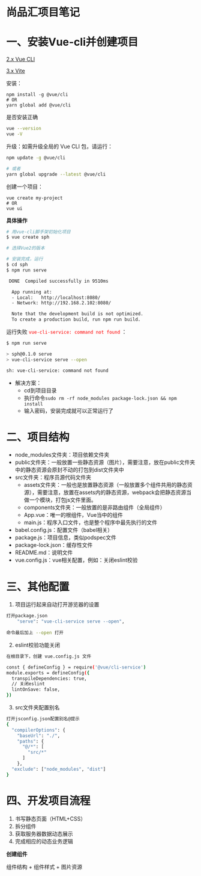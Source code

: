 # 尚品汇项目笔记


# 一、安装Vue-cli并创建项目

[2.x Vue CLI](https://cli.vuejs.org/zh/)

[3.x Vite](https://vitejs.dev/)


安装：

```shell
npm install -g @vue/cli
# OR
yarn global add @vue/cli
```

是否安装正确

```bash
vue --version 
vue -V
```

升级：如需升级全局的 Vue CLI 包，请运行：

```bash
npm update -g @vue/cli

# 或者
yarn global upgrade --latest @vue/cli
```

创建一个项目：

```shell
vue create my-project
# OR
vue ui
```

**具体操作**

```bash
# 用vue-cli脚手架初始化项目
$ vue create sph

# 选择Vue2的版本

# 安装完成，运行
$ cd sph
$ npm run serve

 DONE  Compiled successfully in 9510ms

  App running at:
  - Local:   http://localhost:8080/
  - Network: http://192.168.2.102:8080/

  Note that the development build is not optimized.
  To create a production build, run npm run build.
```

运行失败 <font color=red>`vue-cli-service: command not found`</font> ：

```bash
$ npm run serve

> sph@0.1.0 serve
> vue-cli-service serve --open

sh: vue-cli-service: command not found
```

* 解决方案：
    * cd到项目目录
    * 执行命令`sudo rm -rf node_modules package-lock.json && npm install`
    * 输入密码，安装完成就可以正常运行了



# 二、项目结构

* node_modules文件夹：项目依赖文件夹
* public文件夹：一般放置一些静态资源（图片），需要注意，放在public文件夹中的静态资源会原封不动的打包到dist文件夹中
* src文件夹：程序员源代码文件夹
    * assets文件夹：一般也是放置静态资源（一般放置多个组件共用的静态资源），需要注意，放置在assets内的静态资源，webpack会把静态资源当做一个模块，打包js文件里面。
    * components文件夹：一般放置的是非路由组件（全局组件）
    * App.vue：唯一的根组件，Vue当中的组件
    * main.js：程序入口文件，也是整个程序中最先执行的文件
* babel.config.js：配置文件（babel相关）
* package.js：项目信息，类似podspec文件
* package-lock.json：缓存性文件
* README.md：说明文件
* vue.config.js：vue相关配置，例如：关闭eslint校验



# 三、其他配置

1. 项目运行起来自动打开游览器的设置

```bash
打开package.json
    "serve": "vue-cli-service serve --open",
    
命令最后加上 --open 打开
```

2. eslint校验功能关闭

```bash
在根目录下，创建 vue.config.js 文件

const { defineConfig } = require('@vue/cli-service')
module.exports = defineConfig({
  transpileDependencies: true,
  // 关闭eslint
  lintOnSave: false, 
})
```

3. src文件夹配置别名

```bash
打开jsconfig.json配置别名@提示
{
  "compilerOptions": {
    "baseUrl": "./",
    "paths": {
      "@/*": [
        "src/*"
      ]
    },
  "exclude": ["node_modules", "dist"]
}

```



# 四、开发项目流程

1. 书写静态页面（HTML+CSS）
2. 拆分组件
3. 获取服务器数据动态展示
4. 完成相应的动态业务逻辑



**创建组件**

组件结构 + 组件样式 + 图片资源







































